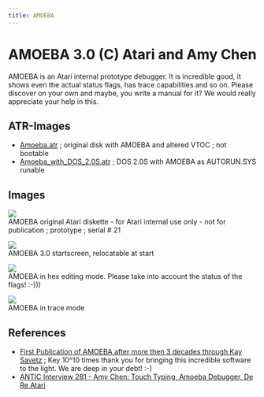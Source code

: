 ```yaml
---
title: AMOEBA
---
```

# AMOEBA 3.0 (C) Atari and Amy Chen  
AMOEBA is an Atari internal prototype debugger. It is incredible good, it shows even the actual status flags, has trace capabilities and so on. Please discover on your own and maybe, you write a manual for it? We would really appreciate your help in this.  
  
## ATR-Images  
- [Amoeba.atr](attachments/Amoeba.atr) ; original disk with AMOEBA and altered VTOC ; not bootable  
- [Amoeba_with_DOS_2.0S.atr](attachments/Amoeba_with_DOS_2.0S.atr) ; DOS 2.0S with AMOEBA as AUTORUN.SYS runable  
  
## Images  
![](attachments/disk_.jpg)  
AMOEBA original Atari diskette - for Atari internal use only - not for publication ; prototype ; serial # 21  
  
![](attachments/Startscreen2_.jpg)  
AMOEBA 3.0 startscreen, relocatable at start  
  
![](attachments/hex.jpg)  
AMOEBA in hex editing mode. Please take into account the status of the flags! :-)))  
  
![](attachments/trace.jpg)  
AMOEBA in trace mode  
  
## References  
- [First Publication of AMOEBA after more then 3 decades through Kay Savetz](http://atariage.com/forums/topic/264052-amoeba-newly-discovered-proto-software/) ; Key 10^10 times thank you for bringing this incredible software to the light. We are deep in your debt! :-)  
- [ANTIC Interview 281 - Amy Chen: Touch Typing, Amoeba Debugger, De Re Atari](http://ataripodcast.libsyn.com/antic-interview-281-amy-chen-touch-typing-amoeba-debugger-de-re-atari)  
